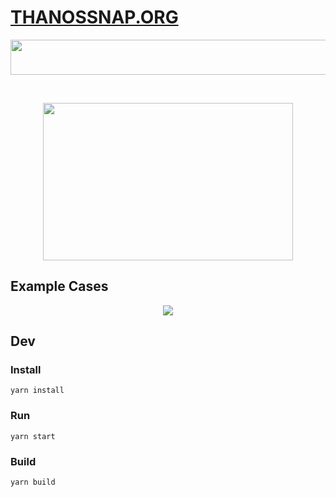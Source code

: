 # [THANOSSNAP.ORG](https://thanossnap.org)

<p align="center">
  <img width="525" height="56" src="http://thanos.jiggum.s3.amazonaws.com/assets/logo.png">
</p>
<br />
<p align="center">
  <img width="400" height="252" src="http://thanos.jiggum.s3.amazonaws.com/assets/preview-half.gif">
</p>


## Example Cases
<p align="center">
  <img src="http://thanos.jiggum.s3.amazonaws.com/assets/results.png">
</p>


## Dev
### Install
`yarn install`

### Run
`yarn start`

### Build
`yarn build`
